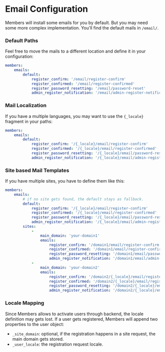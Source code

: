 # Email Configuration

Members will install some emails for you by default. But you may need some more complex implementation.
You'll find the default mails in `/email/`.

### Default Paths
Feel free to move the mails to a different location and define it in your configuration:

```yaml
members:
    emails:
        default:
            register_confirm: '/email/register-confirm'
            register_confirmed: '/email/register-confirmed'
            register_password_resetting: '/email/password-reset'
            admin_register_notification: '/email/admin-register-notification'
```

### Mail Localization
If you have a multiple languages, you may want to use the `{_locale}` fragment in your paths:

```yaml
members:
    emails:
        default:
            register_confirm: '/{_locale}/email/register-confirm'
            register_confirmed: '/{_locale}/email/register-confirmed'
            register_password_resetting: '/{_locale}/email/password-reset'
            admin_register_notification: '/{_locale}/email/admin-register-notification'
```

### Site based Mail Templates
If you have multiple sites, you have to define them like this:

```yaml
members:
    emails:
        # if no site gets found, the default stays as fallback.
        default:
            register_confirm: '/{_locale}/email/register-confirm'
            register_confirmed: '/{_locale}/email/register-confirmed'
            register_password_resetting: '/{_locale}/email/password-reset'
            admin_register_notification: '/{_locale}/email/admin-register-notification'
        sites:
            -
                main_domain: 'your-domain1'
                emails:
                    register_confirm: '/domain1/email/register-confirm'
                    register_confirmed: '/domain1/email/register-confirmed'
                    register_password_resetting: '/domain1/email/password-reset'
                    admin_register_notification: '/domain1/email/admin-register-notification'
            -
                main_domain: 'your-domain2'
                emails:
                    register_confirm: '/domain2/{_locale}/email/register-confirm'
                    register_confirmed: '/domain2/{_locale}/email/register-confirmed'
                    register_password_resetting: '/domain2/{_locale}/email/password-reset'
                    admin_register_notification: '/domain2/{_locale}/email/admin-register-notification'
```

### Locale Mapping
Since Members allows to activate users through backend, the locale definition may gets lost.
If a user gets registered, Members will append two properties to the user object:

- `_site_domain`: optional, if the registration happens in a site request, the main domain gets stored.
- `_user_locale`: the registration request locale.